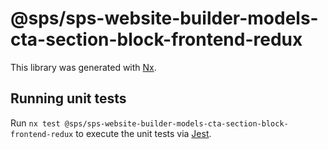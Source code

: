 # @sps/sps-website-builder-models-cta-section-block-frontend-redux

This library was generated with [Nx](https://nx.dev).

## Running unit tests

Run `nx test @sps/sps-website-builder-models-cta-section-block-frontend-redux` to execute the unit tests via [Jest](https://jestjs.io).
